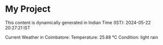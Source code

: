 # My Project

This content is dynamically generated in Indian Time (IST): 2024-05-22 20:27:21 IST


Current Weather in Coimbatore:
Temperature: 25.88 °C
Condition: light rain
